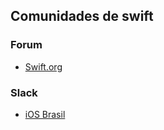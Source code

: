 ## Comunidades de swift

### Forum

- [Swift.org](https://forums.swift.org/)

### Slack

- [iOS Brasil](http://iosdevbr.herokuapp.com)
